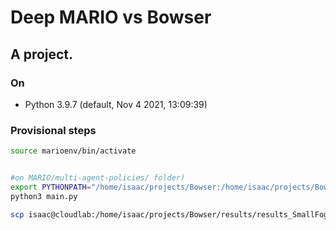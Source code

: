 # Deep MARIO vs Bowser 
## A project.

### On
- Python 3.9.7 (default, Nov  4 2021, 13:09:39)
  
  
### Provisional steps

```bash 
source marioenv/bin/activate


#on MARIO/multi-agent-policies/ folder)
export PYTHONPATH="/home/isaac/projects/Bowser:/home/isaac/projects/Bowser/environment:$PYTHONPATH"
python3 main.py

scp isaac@cloudlab:/home/isaac/projects/Bowser/results/results_SmallFog_X/samples.csv .
```